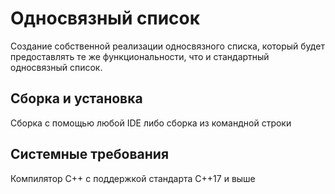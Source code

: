 # Односвязный список
Создание собственной реализации односвязного списка, который будет предоставлять те же функциональности, что и стандартный односвязный список.
## Сборка и установка
Сборка с помощью любой IDE либо сборка из командной строки

## Системные требования
Компилятор С++ с поддержкой стандарта C++17  и выше